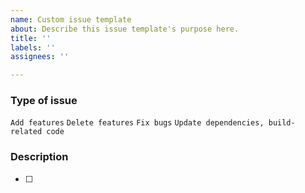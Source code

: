 ```yaml
---
name: Custom issue template
about: Describe this issue template's purpose here.
title: ''
labels: ''
assignees: ''

---
```


### Type of issue 
`Add features`
`Delete features`
`Fix bugs`
`Update dependencies, build-related code`

### Description
- [ ]

